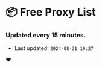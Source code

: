 # :package: Free Proxy List
### Updated every 15 minutes.

- Last updated: `2024-08-31 19:27`

:heart:
